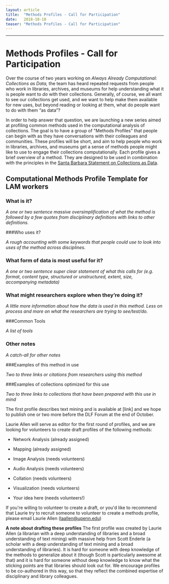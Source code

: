 ```yaml
---
layout: article
title:  "Methods Profiles - Call for Participation"
date:   2018-10-10 
teaser: "Methods Profiles - Call for Participation"
---
```

---

# Methods Profiles - Call for Participation

Over the course of two years working on *Always Already Computational: Collections as Data,* the team has heard repeated requests from people who work in libraries, archives, and museums for help understanding what it is people want to *do* with their collections.  Generally, of course, we all want to see our collections get used, and we want to help make them available for new uses, but beyond reading or looking at them, what do people want to do with them “as data”? 

In order to help answer that question, we are launching a new series aimed at profiling common methods used in the computational analysis of collections. The goal is to have a group of "Methods Profiles" that people can begin with as they have conversations with their colleagues and communities. These profiles will be short, and aim to help people who work in libraries, archives, and museums get a sense of methods people might like to use to engage their collections computationally. Each profile gives a brief overview of a method. They are designed to be used in combination with the principles in the [Santa Barbara Statement on Collections as Data](https://collectionsasdata.github.io/statement/).

## Computational Methods Profile Template for LAM workers

### What is it? 

*A one or two sentence massive oversimplification of what the method is followed by a few quotes from disciplinary definitions with links to other definitions.*

###Who uses it? 

*A rough accounting with some keywords that people could use to look into uses of the method across disciplines.*

### What form of data is most useful for it? 

*A one or two sentence super clear statement of what this calls for (e.g. format, content type, structured or unstructured, extent, size, accompanying metadata)*

### What might researchers explore when they’re doing it? 

*A little more information about how the data is used in this method. Less on process and more on what the researchers are trying to see/test/do.*

###Common Tools 

*A list of tools*

### Other notes 

*A catch-all for other notes*

###Examples of this method in use 

*Two to three links or citations from researchers using this method*

###Examples of collections optimized for this use

*Two to three links to collections that have been prepared with this use in mind*

The first profile describes text mining and is available at [link] and we hope to publish one or two more before the DLF Forum at the end of October.

Laurie Allen will serve as editor for the first round of profiles, and we are looking for volunteers to create draft profiles of the following methods:

- Network Analysis (already assigned)

- Mapping (already assigned)

- Image Analysis (needs volunteers)

- Audio Analysis (needs volunteers)

- Collation (needs volunteers)

- Visualization (needs volunteers)

- Your idea here (needs volunteers!)

If you're willing to volunteer to create a draft, or you'd like to recommend that Laurie try to recruit someone to volunteer to create a methods profile, please email Laurie Allen (laallen@upenn.edu) 

**A note about drafting these profiles**  The first profile was created by Laurie Allen (a librarian with a deep understanding of libraries and a broad understanding of text mining) with massive help from Scott Enderle (a scholar with a deep understanding of text mining and a broad understanding of libraries). It is hard for someone with deep knowledge of the methods to generalize about it (though Scott is particularly awesome at that) and it is hard for someone without deep knowledge to know what the sticking points are that libraries should look out for. We encourage profiles to be co-authored in this way, so that they reflect the combined expertise of disciplinary and library colleagues. 
